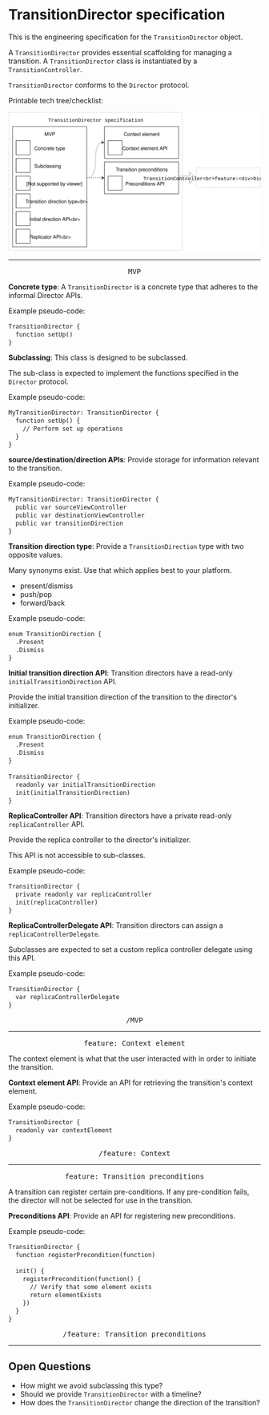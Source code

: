 # TransitionDirector specification

This is the engineering specification for the `TransitionDirector` object.

A `TransitionDirector` provides essential scaffolding for managing a transition. A `TransitionDirector` class is instantiated by a `TransitionController`.

`TransitionDirector` conforms to the `Director` protocol.

Printable tech tree/checklist:

![](../_assets/TransitionDirectorTechTree.svg)

---

<p style="text-align:center"><tt>MVP</tt></p>

**Concrete type**: A `TransitionDirector` is a concrete type that adheres to the informal Director APIs.

Example pseudo-code:

    TransitionDirector {
      function setUp()
    }

**Subclassing**: This class is designed to be subclassed.

The sub-class is expected to implement the functions specified in the `Director` protocol.

Example pseudo-code:

    MyTransitionDirector: TransitionDirector {
      function setUp() {
        // Perform set up operations
      }
    }

**source/destination/direction APIs**: Provide storage for information relevant to the transition.

Example pseudo-code:

    MyTransitionDirector: TransitionDirector {
      public var sourceViewController
      public var destinationViewController
      public var transitionDirection
    }

**Transition direction type**: Provide a `TransitionDirection` type with two opposite values.

Many synonyms exist. Use that which applies best to your platform.

- present/dismiss
- push/pop
- forward/back

Example pseudo-code:

    enum TransitionDirection {
      .Present
      .Dismiss
    }

**Initial transition direction API**: Transition directors have a read-only `initialTransitionDirection` API.

Provide the initial transition direction of the transition to the director's initializer.

Example pseudo-code:

    enum TransitionDirection {
      .Present
      .Dismiss
    }
    
    TransitionDirector {
      readonly var initialTransitionDirection
      init(initialTransitionDirection)
    }

**ReplicaController API**: Transition directors have a private read-only `replicaController` API.

Provide the replica controller to the director's initializer.

This API is not accessible to sub-classes.

Example pseudo-code:

    TransitionDirector {
      private readonly var replicaController
      init(replicaController)
    }

**ReplicaControllerDelegate API**: Transition directors can assign a `replicaControllerDelegate`.

Subclasses are expected to set a custom replica controller delegate using this API.

Example pseudo-code:

    TransitionDirector {
      var replicaControllerDelegate
    }


<p style="text-align:center"><tt>/MVP</tt></p>

---

<p style="text-align:center"><tt>feature: Context element</tt></p>

The context element is what that the user interacted with in order to initiate the transition.

**Context element API**: Provide an API for retrieving the transition's context element.

Example pseudo-code:

    TransitionDirector {
      readonly var contextElement
    }

<p style="text-align:center"><tt>/feature: Context</tt></p>

---

<p style="text-align:center"><tt>feature: Transition preconditions</tt></p>

A transition can register certain pre-conditions. If any pre-condition fails, the director will not be selected for use in the transition.

**Preconditions API**: Provide an API for registering new preconditions.

Example pseudo-code:

    TransitionDirector {
      function registerPrecondition(function)
      
      init() {
        registerPrecondition(function() {
          // Verify that some element exists
          return elementExists
        })
      }
    }

<p style="text-align:center"><tt>/feature: Transition preconditions</tt></p>

---

## Open Questions ##

- How might we avoid subclassing this type?
- Should we provide `TransitionDirector` with a timeline?
- How does the `TransitionDirector` change the direction of the transition?
